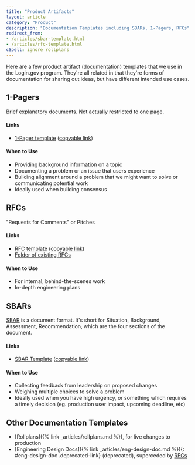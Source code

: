 ```yaml
---
title: "Product Artifacts"
layout: article
category: "Product"
description: "Documentation Templates including SBARs, 1-Pagers, RFCs"
redirect_from:
- /articles/sbar-template.html
- /articles/rfc-template.html
cSpell: ignore rollplans
---
```


Here are a few product artifact (documentation) templates that we use in the
Login.gov program. They're all related in that they're forms of documentation
for sharing out ideas, but have different intended use cases.

## 1-Pagers

Brief explanatory documents. Not actually restricted to one page.

#### Links

- [1-Pager template][1pager-template] ([copyable link][1pager-copy])

[1pager-template]: https://docs.google.com/document/d/1NLkakiwbVm4FxUiJ1pWb-daYb1QLP10XoofDd-62TZU/edit
[1pager-copy]: https://docs.google.com/document/d/1NLkakiwbVm4FxUiJ1pWb-daYb1QLP10XoofDd-62TZU/copy

#### When to Use

- Providing background information on a topic
- Documenting a problem or an issue that users experience
- Building alignment around a problem that we might want to solve or communicating potential work 
- Ideally used when building consensus






## RFCs

"Requests for Comments" or Pitches

#### Links

- [RFC template][rfc-template] ([copyable link][rfc-copy])
- [Folder of existing RFCs][rfc-folder]

[rfc-template]: https://docs.google.com/document/d/1-M5Iy_z2M0gfZJTd_JJfHaToa8HRc8E40fJpgCFRSjc/edit
[rfc-copy]: https://docs.google.com/document/d/1-M5Iy_z2M0gfZJTd_JJfHaToa8HRc8E40fJpgCFRSjc/copy
[rfc-folder]: https://drive.google.com/drive/folders/19gDt7iCpiKIcxRrGabFHvKOfLUTg6zdv?ths=true

#### When to Use

- For internal, behind-the-scenes work
- In-depth engineering plans





## SBARs

[SBAR](https://en.wikipedia.org/wiki/SBAR) is a document format. It's short for Situation, Background, Assessment, Recommendation, which are the four sections of the document.

#### Links

- [SBAR Template][sbar-template] ([copyable link][sbar-copy])

[sbar-template]: https://docs.google.com/document/d/1zP9OMNrDs88kSqcJSeUhH5Q4jQ7uWpFYki1WmuM7fXs/edit
[sbar-copy]: https://docs.google.com/document/d/1zP9OMNrDs88kSqcJSeUhH5Q4jQ7uWpFYki1WmuM7fXs/copy


#### When to Use

- Collecting feedback from leadership on proposed changes
- Weighing multiple choices to solve a problem
- Ideally used when you have high urgency, or something which requires a timely decision (eg. production user impact, upcoming deadline, etc)





## Other Documentation Templates

- [Rollplans]({% link _articles/rollplans.md %}), for live changes to production
- [Engineering Design Docs]({% link _articles/eng-design-doc.md %}){: #eng-design-doc .deprecated-link} (deprecated), superceded by [RFCs](#rfcs)
